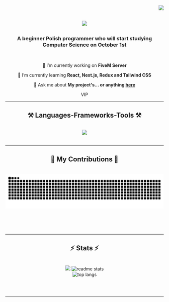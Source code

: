 <img align="right" src="https://api.visitorbadge.io/api/visitors?path=Olaf-Krawczyk&label=VISITORS&countColor=%232ccce4&style=flat" />

<h1 align="center">
    <img src="https://readme-typing-svg.herokuapp.com/?font=Righteous&size=35&center=true&vCenter=true&width=500&height=70&duration=4000&lines=Hi+There!+👋;+I'm+k1nine!;" />
</h1>

<h3 align="center">A beginner Polish programmer who will start studying Computer Science on October 1st</h3>

<br/>

<div align="center">
 
 🔭 I’m currently working on **FiveM Server**
 
 🌱 I’m currently learning **React, Next.js, Redux and Tailwind CSS**

💬 Ask me about **My project's... or anything [here](https://github.com/Olaf-Krawczyk/Olaf-Krawczyk/issues)**

 </div>
 
<div align="center"> 
    VIP
</div>

 <hr/>
 
<h2 align="center">⚒️ Languages-Frameworks-Tools ⚒️</h2>
<br/>
<div align="center">
    <img src="https://skillicons.dev/icons?i=react,tailwind,nextjs,redux,html,css,vscode,github,figma,git" />
</div>

<br/>
<hr/>

<div align="center">
  <h2>🐍 My Contributions 🐍</h2>
  <br>
  <img alt="snake eating my contributions" src="https://raw.githubusercontent.com/Olaf-Krawczyk/Olaf-Krawczyk/output/github-contribution-grid-snake.svg" />
  
  <br/><br/><br/>
</div>

<hr/>

<h2 align="center">⚡ Stats ⚡</h2>
<br>
<div align=center>
  <img width=390 src="https://github-readme-streak-stats-salesp07.vercel.app?user=Olaf-Krawczyk&theme=react&date_format=j%20M%5B%20Y%5D"/>
 <img width=390 src="https://github-readme-stats-salesp07.vercel.app/api?username=Olaf-Krawczyk&count_private=true&show_icons=true&theme=react&rank_icon=github&border_radius=10" alt="readme stats" />
  <br/>
  <img width=325 align="center" src="https://github-readme-stats-salesp07.vercel.app/api/top-langs/?username=Olaf-Krawczyk&hide=HTML&langs_count=8&layout=compact&theme=react&border_radius=10&size_weight=0.5&count_weight=0.5&exclude_repo=github-readme-stats" alt="top langs" /> 

</div>

<br/><br/>

<hr/>

<br/>


<br/>
